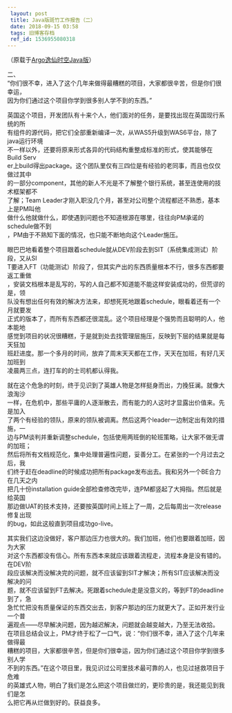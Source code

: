 ```yaml
---
 layout: post
 title: Java版斑竹工作报告（二）
 date: 2018-09-15 03:58
 tags: 旧博客存档
 ref_id: 1536955080318
---
```

（原载于[Argo逸仙时空Java版](http://argo.sysu.edu.cn/bbscon?board=Java&file=G.1289661453.A)）

二、  
“你们很不幸，进入了这个几年来做得最糟糕的项目，大家都很辛苦，但是你们很幸运，  
因为你们通过这个项目你学到很多别人学不到的东西。”

  
英国这个项目，开发团队有十来个人，他们面对的任务，是要找出现在英国现行系统的所  
有组件的源代码，把它们全部重新编译一次，从WAS5升级到WAS6平台，除了java运行环境  
不一样以外，还要将原来形式各异的代码结构重整成标准的形式，使其能够在Build Serv  
er上build得出package。这个团队里仅有三四位是有经验的老同事，而且也仅仅做过其中  
的一部分component，其他的新人不光是不了解整个银行系统，甚至连使用的技术框架都不  
了解；Team Leader才刚入职没几个月，甚至对公司整个流程都还不熟悉，基本上是PM叫他  
做什么他就做什么，即使遇到问题也不知道根源在哪里，往往向PM承诺的schedule做不到  
，PM由于不熟知下面的情况，也只能不断地向这个Leader施压。

  
眼巴巴地看着整个项目跟着schedule就从DEV阶段去到SIT（系统集成测试）阶段，又从SI  
T要进入FT（功能测试）阶段了，但其实产出的东西质量根本不行，很多东西都要返工重做  
，安装文档根本是乱写的，写的人自己都不知道能不能这样安装成功的，但荒谬的是，领  
队没有想出任何有效的解决方法来，却想死死地跟着schedule，眼看着还有一个月就要发  
正式的版本了，而所有东西都还很混乱。这个项目经理是个强势而且聪明的人，他本能地  
感觉到项目的状况很糟糕，于是就到处去找管理层施压，反映到下层的结果就是每天狂加  
班赶进度。那一个多月的时间，放弃了周末天天都在工作，天天在加班，有好几天加班到  
凌晨两三点，连打车的的士司机都认得我。

  
就在这个危急的时刻，终于见识到了英雄人物是怎样挺身而出，力挽狂澜。就像大浪淘沙  
一样，在危机中，那些平庸的人逐渐散去，而有能力的人这时才显露出价值来。先是加入  
了两个有经验的领队，原来的领队被调离。然后这两个leader一边制定出有效的措施，一  
边与PM谈判并重新调整schedule，包括使用两班倒的轮班策略，让大家不做无谓的加班；  
然后将所有文档规范化，集中处理普遍性问题，妥善分工。在紧张的一个月过去之后，我  
们终于赶在deadline的时候成功把所有package发布出去。我和另外一个BE合力在几天之内  
把几十份installation guide全部检查修改完毕，连PM都竖起了大拇指。然后就是给英国  
那边做UAT的技术支持，还要按英国时间上班上了一周，之后每周出一次release修复出现  
的bug，如此这般直到项目成功go-live。

  
其实我们这边没做好，客户那边压力也很大的。我们加班，他们也要跟着加班，因为大家  
对这个东西都没有信心。所有东西本来就应该跟着流程走，流程本身是没有错的。在DEV阶  
段应该解决而没解决完的问题，就不应该留到SIT才解决；所有SIT应该解决而没解决的问  
题，就不应该留到FT去解决。死跟着schedule走是没意义的，等到FT的deadline到了，急  
急忙忙把没有质量保证的东西交出去，到客户那边的压力就更大了。正如开发行业一个普  
遍观点——尽早解决问题，因为越迟解决，问题就会越变越大，乃至无法收拾。  
在项目总结会议上，PM才终于松了一口气，说：“你们很不幸，进入了这个几年来做得最  
糟糕的项目，大家都很辛苦，但是你们很幸运，因为你们通过这个项目你学到很多别人学  
不到的东西。”在这个项目里，我见识过公司里技术最可靠的人，也见过拯救项目于危难  
的英雄式人物，明白了我们是怎么把这个项目做烂的，更珍贵的是，我还能见到我们是怎  
么把它再从烂做到好的。获益良多。

